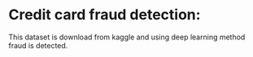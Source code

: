 # Credit card fraud detection:
This dataset is download from kaggle and using deep learning method fraud is detected.
